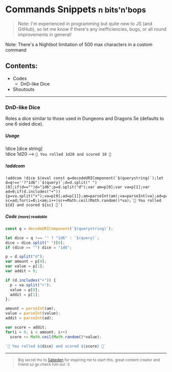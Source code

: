 # Commands Snippets <small>n bits'n'bops</small>
> Note: I'm experienced in programming but quite new to JS (and GitHub), so let me know if there's any inefficiencies, bugs, or all round improvements in general!

Note: There's a Nightbot limitation of 500 max characters in a custom command



## Contents:
- Codes
  - DnD-like Dice
- Shoutouts
---

### DnD-like Dice
Roles a dice similar to those used in Dungeons and Dragons 5e (defaults to one 6 sided dice).


##### Usage
!dice [dice string] <br>
!dice 1d20 --> `🎲 You rolled 1d20 and scored 18 🎲`

##### !addcom
```
!addcom !dice $(eval const q=decodeURIComponent(`$(querystring)`);let d=q!==''?"1d6":`$(query)`;d=d.split(" ")[0];if(d=="")d="1d6";p=d.split("d");var am=p[0];var va=p[1];var ad=0;if(d.includes("+")){p=va.split("+");va=p[0];ad=p[1]};am=parseInt(am);va=parseInt(va);ad=parseInt(ad);var sc=ad;for(i=0;i<am;i++)sc+=Math.ceil(Math.random()*va);`🎲 You rolled ${d} and scored ${sc} 🎲`)
```

##### Code <small>(more) readable</small>
```js
const q = decodeURIComponent(`$(querystring)`);

let dice = q !== '' ? "1d6" : `$(query)`;
dice = dice.split(" ")[0];
if (dice == "") dice = "1d6";

p = d.split("d");
var amount = p[0];
var value = p[1];
var addit = 0;

if (d.includes("+")) {
  p = va.split("+");
  value = p[0];
  addit = p[1];
};

amount = parseInt(am);
value = parseInt(value);
addit = parseInt(ad);

var score = addit;
for(i = 0; i < amount; i++)
  score += Math.ceil(Math.random()*value);

`🎲 You rolled ${dice} and scored ${score} 🎲`
```


---

> <small> Big secret thx to [Sabeden](discord.gg/majkuH4) for inspiring me to start this, great content creator and friend so go check him out :3 </small>
